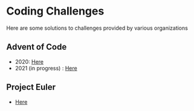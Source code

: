 # Coding Challenges

Here are some solutions to challenges provided by various organizations

## Advent of Code
- 2020: [Here](advent_of_code_2020)
- 2021 (in progress) : [Here](advent_of_code_2021)

## Project Euler
- [Here](project_euler)